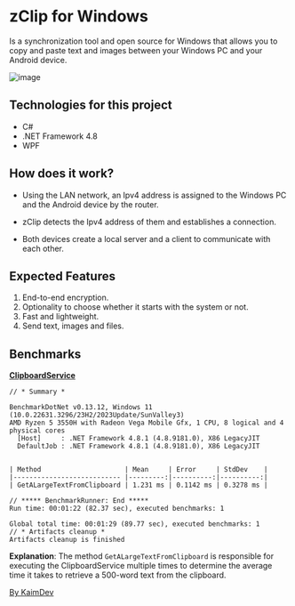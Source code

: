 ﻿# zClip for Windows

Is a synchronization tool and open source for Windows that allows you to copy and paste text and images between your Windows PC and your Android device.

![image](https://github.com/KaimDev/zClip-Desktop/assets/88113215/6647c757-f91b-441b-850c-b1b67769bba8)


## Technologies for this project

* C#
* .NET Framework 4.8
* WPF

## How does it work?

* Using the LAN network, an Ipv4 address is assigned to the Windows PC and the Android device by the router. 


* zClip detects the Ipv4 address of them and establishes a connection.


* Both devices create a local server and a client to communicate with each other.

## Expected Features

1. End-to-end encryption.
2. Optionality to choose whether it starts with the system or not.
3. Fast and lightweight.
4. Send text, images and files.


## Benchmarks

[**ClipboardService**](https://github.com/KaimDev/zClip-Desktop/blob/main/zClip-Desktop/Services/ClipboardService.cs)

```shell
// * Summary *

BenchmarkDotNet v0.13.12, Windows 11 (10.0.22631.3296/23H2/2023Update/SunValley3)
AMD Ryzen 5 3550H with Radeon Vega Mobile Gfx, 1 CPU, 8 logical and 4 physical cores
  [Host]     : .NET Framework 4.8.1 (4.8.9181.0), X86 LegacyJIT
  DefaultJob : .NET Framework 4.8.1 (4.8.9181.0), X86 LegacyJIT


| Method                     | Mean     | Error     | StdDev    |
|--------------------------- |---------:|----------:|----------:|
| GetALargeTextFromClipboard | 1.231 ms | 0.1142 ms | 0.3278 ms |

// ***** BenchmarkRunner: End *****
Run time: 00:01:22 (82.37 sec), executed benchmarks: 1

Global total time: 00:01:29 (89.77 sec), executed benchmarks: 1
// * Artifacts cleanup *
Artifacts cleanup is finished
```

**Explanation**: The method `GetALargeTextFromClipboard` is responsible for executing the ClipboardService multiple times to determine the average time it takes to retrieve a 500-word text from the clipboard.

[By KaimDev](https://github.com/KaimDev)